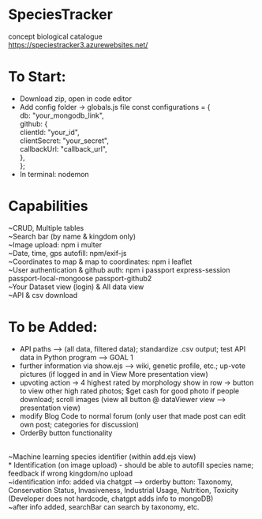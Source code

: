 # SpeciesTracker
concept biological catalogue <br>
https://speciestracker3.azurewebsites.net/

# To Start: <br>
* Download zip, open in code editor
* Add config folder -> globals.js file
const configurations = {  <br>
  db: "your_mongodb_link",  <br>
  github: { <br>
    clientId: "your_id", <br>
    clientSecret: "your_secret", <br>
    callbackUrl: "callback_url", <br>
  }, <br>
}; <br>
* In terminal: nodemon

# Capabilities <br>
~CRUD, Multiple tables <br>
~Search bar (by name & kingdom only) <br>
~Image upload: npm i multer <br>
~Date, time, gps autofill: npm/exif-js <br>
~Coordinates to map & map to coordinates: npm i leaflet <br>
~User authentication & github auth: npm i passport express-session passport-local-mongoose passport-github2 <br>
~Your Dataset view (login) & All data view <br>
~API & csv download <br>

# To be Added: <br>
* API paths --> (all data, filtered data); standardize .csv output; test API data in Python program -->  GOAL 1
* further information via show.ejs --> wiki, genetic profile, etc.; up-vote pictures (if logged in and in View More presentation view)
* upvoting action -> 4 highest rated by morphology show in row -> button to view other high rated photos; $get cash for good photo if people download;  scroll images (view all button @ dataViewer view --> presentation view)
* modify Blog Code to normal forum (only user that made post can edit own post; categories for discussion)
* OrderBy button functionality
<br>
~Machine learning species identifier (within add.ejs view) <br>
* Identification (on image upload) - should be able to autofill species name; feedback if wrong kingdom/no upload <br>
~identification info: added via chatgpt --> orderby button: Taxonomy, Conservation Status, Invasiveness, Industrial Usage, Nutrition, Toxicity (Developer does not hardcode, chatgpt adds info to mongoDB) <br>
~after info added, searchBar can search by taxonomy, etc.


